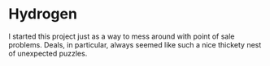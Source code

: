 Hydrogen
========

I started this project just as a way to mess around with point of sale
problems.  Deals, in particular, always seemed like such a nice thickety
nest of unexpected puzzles.
